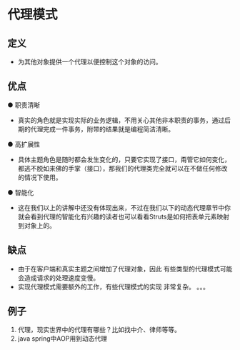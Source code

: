 # 代理模式
## 定义
+ 为其他对象提供一个代理以便控制这个对象的访问。
## 优点
● 职责清晰

+ 真实的角色就是实现实际的业务逻辑，不用关心其他非本职责的事务，通过后期的代理完成一件事务，附带的结果就是编程简洁清晰。

● 高扩展性

+ 具体主题角色是随时都会发生变化的，只要它实现了接口，甭管它如何变化，都逃不脱如来佛的手掌（接口），那我们的代理类完全就可以在不做任何修改的情况下使用。

● 智能化

+ 这在我们以上的讲解中还没有体现出来，不过在我们以下的动态代理章节中你就会看到代理的智能化有兴趣的读者也可以看看Struts是如何把表单元素映射到对象上的。

## 缺点
+ 由于在客户端和真实主题之间增加了代理对象，因此 有些类型的代理模式可能会造成请求的处理速度变慢。
+ 实现代理模式需要额外的工作，有些代理模式的实现 非常复杂。
。。。
## 例子
1. 代理，现实世界中的代理有哪些？比如找中介、律师等等。
2. java spring中AOP用到动态代理